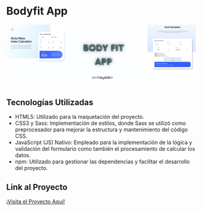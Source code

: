 # Bodyfit App
<img src="https://github.com/Mayadevv/Bodyfit-app/blob/main/imgBodyfit.jpg">

## Tecnologías Utilizadas

- HTML5: Utilizado para la maquetación del proyecto.
- CSS3 y Sass: Implementación de estilos, donde Sass se utilizó como preprocesador para mejorar la estructura y mantenimiento del código CSS.
- JavaScript (JS) Nativo: Empleado para la implementación de la lógica y validación del formulario como también el procesamiento de calcular los datos.
- npm: Utilizado para gestionar las dependencias y facilitar el desarrollo del proyecto.


## Link al Proyecto

[¡Visita el Proyecto Aquí!](https://bodyfitapp.netlify.app/)
